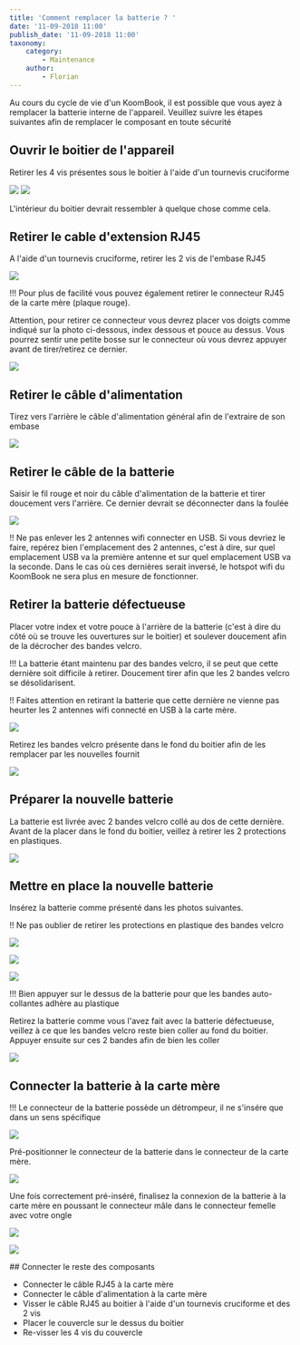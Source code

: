 ```yaml
---
title: 'Comment remplacer la batterie ? '
date: '11-09-2018 11:00'
publish_date: '11-09-2018 11:00'
taxonomy:
    category:
        - Maintenance
    author:
        - Florian
---
```


Au cours du cycle de vie d'un KoomBook, il est possible que vous ayez à remplacer la batterie interne de l'appareil. Veuillez suivre les étapes suivantes afin de remplacer le composant en toute sécurité

## Ouvrir le boitier de l'appareil

Retirer les 4 vis présentes sous le boitier à l'aide d'un tournevis cruciforme

![](20180911_103016.jpg?cropResize=600)
![](20180911_103053.jpg?cropResize=600)

L'intérieur du boitier devrait ressembler à quelque chose comme cela.

## Retirer le cable d'extension RJ45

A l'aide d'un tournevis cruciforme, retirer les 2 vis de l'embase RJ45

![](20180911_103107.jpg?cropResize=600)

!!! Pour plus de facilité vous pouvez également retirer le connecteur RJ45 de la carte mère (plaque rouge).

Attention, pour retirer ce connecteur vous devrez placer vos doigts comme indiqué sur la photo ci-dessous, index dessous et pouce au dessus. Vous pourrez sentir une petite bosse sur le connecteur où vous devrez appuyer avant de tirer/retirez ce dernier. 

![](20180911_104243.jpg?cropResize=600)



## Retirer le câble d'alimentation 

Tirez vers l'arrière le câble d'alimentation général afin de l'extraire de son embase 

![](20180911_103203.jpg?cropResize=600)



## Retirer le câble de la batterie 

Saisir le fil rouge et noir du câble d'alimentation de la batterie et tirer doucement vers l'arrière. Ce dernier devrait se déconnecter dans la foulée

![](20180911_103215.jpg?cropResize=600)

!! Ne pas enlever les 2 antennes wifi connecter en USB. Si vous devriez le faire, repérez bien l'emplacement des 2 antennes, c'est à dire, sur quel emplacement USB va la première antenne et sur quel emplacement USB va la seconde. Dans le cas où ces dernières serait inversé, le hotspot wifi du KoomBook ne sera plus en mesure de fonctionner.

## Retirer la batterie défectueuse 

Placer votre index et votre pouce à l'arrière de la batterie (c'est à dire du côté où se trouve les ouvertures sur le boitier) et soulever doucement afin de la décrocher des bandes velcro.

!!! La batterie étant maintenu par des bandes velcro, il se peut que cette dernière soit difficile à retirer. Doucement tirer afin que les 2 bandes velcro se désolidarisent.


!! Faites attention en retirant la batterie que cette dernière ne vienne pas heurter les 2 antennes wifi connecté en USB à la carte mère.

![](20180911_103236.jpg?cropResize=600)



Retirez les bandes velcro présente dans le fond du boitier afin de les remplacer par les nouvelles fournit

![](20180911_103304.jpg?cropResize=600)



## Préparer la nouvelle batterie 

La batterie est livrée avec 2 bandes velcro collé au dos de cette dernière. Avant de la placer dans le fond du boitier, veillez à retirer les 2 protections en plastiques.

![](20180911_105418.jpg?cropResize=600)



## Mettre en place la nouvelle batterie

Insérez la batterie comme présenté dans les photos suivantes.

!! Ne pas oublier de retirer les protections en plastique des bandes velcro

![](20180911_105817.jpg?cropResize=600)

![](20180911_105819.jpg?cropResize=600)

![](20180911_105825.jpg?cropResize=600)

!!! Bien appuyer sur le dessus de la batterie pour que les bandes auto-collantes adhère au plastique

Retirez la batterie comme vous l'avez fait avec la batterie défectueuse, veillez à ce que les bandes velcro reste bien coller au fond du boitier. Appuyer ensuite sur ces 2 bandes afin de bien les coller

![](20180911_135736.jpg?cropResize=600)

## Connecter la batterie à la carte mère

!!! Le connecteur de la batterie possède un détrompeur, il ne s'insére que dans un sens spécifique

![](20180911_141151.jpg?cropResize=600)

Pré-positionner le connecteur de la batterie dans le connecteur de la carte mère.

![](20180911_103352.jpg?cropResize=600)

Une fois correctement pré-inséré, finalisez la connexion de la batterie à la carte mère en poussant le connecteur mâle dans le connecteur femelle avec votre ongle

![](20180911_103409.jpg?cropResize=600)

![](20180911_103422.jpg?cropResize=600)



## Connecter le reste des composants

* Connecter le câble RJ45 à la carte mère
* Connecter le câble d'alimentation à la carte mère
* Visser le câble RJ45 au boitier à l'aide d'un tournevis cruciforme et des 2 vis
* Placer le couvercle sur le dessus du boitier
* Re-visser les 4 vis du couvercle